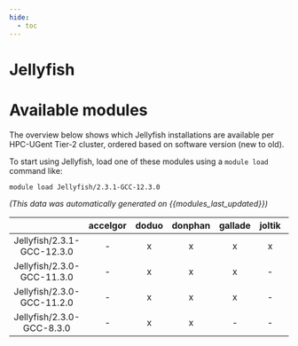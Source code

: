 ```yaml
---
hide:
  - toc
---
```


Jellyfish
=========

# Available modules


The overview below shows which Jellyfish installations are available per HPC-UGent Tier-2 cluster, ordered based on software version (new to old).

To start using Jellyfish, load one of these modules using a `module load` command like:

```shell
module load Jellyfish/2.3.1-GCC-12.3.0
```

*(This data was automatically generated on {{modules_last_updated}})*  

| |accelgor|doduo|donphan|gallade|joltik|shinx|skitty|
| :---: | :---: | :---: | :---: | :---: | :---: | :---: | :---: |
|Jellyfish/2.3.1-GCC-12.3.0|-|x|x|x|x|x|x|
|Jellyfish/2.3.0-GCC-11.3.0|-|x|x|x|-|-|-|
|Jellyfish/2.3.0-GCC-11.2.0|-|x|x|x|-|-|-|
|Jellyfish/2.3.0-GCC-8.3.0|-|x|x|-|-|-|-|
